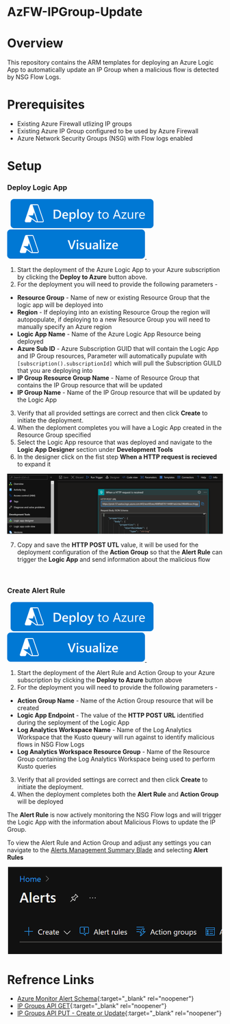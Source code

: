 # AzFW-IPGroup-Update

# Overview
This repository contains the ARM templates for deploying an Azure Logic App to automatically update an IP Group when a malicious flow is detected by NSG Flow Logs.
# Prerequisites 
* Existing Azure Firewall utlizing IP groups
* Existing Azure IP Group configured to be used by Azure Firewall
* Azure Network Security Groups (NSG) with Flow logs enabled

# Setup


### Deploy Logic App
&nbsp;
<a href="https://portal.azure.com/#create/Microsoft.Template/uri/https%3A%2F%2Fraw.githubusercontent.com%2Fcocallaw%2FAzFW-IPGroup-Update%2Fmain%2FTemplates%2FLogic_App%2Fazuredeploy.json" target="_blank">
    <img src="https://raw.githubusercontent.com/Azure/azure-quickstart-templates/master/1-CONTRIBUTION-GUIDE/images/deploytoazure.svg?sanitize=true"/> 
</a>
<a href="http://armviz.io/#/?load=https%3A%2F%2Fraw.githubusercontent.com%2Fcocallaw%2FAzFW-IPGroup-Update%2Fmain%2FTemplates%2FLogic_App%2Fazuredeploy.json" target="_blank">
    <img src="https://raw.githubusercontent.com/Azure/azure-quickstart-templates/master/1-CONTRIBUTION-GUIDE/images/visualizebutton.svg?sanitize=true"/>
</a>
&nbsp;

1. Start the deployment of the Azure Logic App to your Azure subscription by clicking the __Deploy to Azure__ button above. 
1. For the deployment you will need to provide the following parameters -


* __Resource Group__ - Name of new or existing Resource Group that the logic app will be deployed into
* __Region__ - If deploying into an existing Resource Group the region will autopopulate, if deploying to a new Resource Group you will need to manually specify an Azure region
* __Logic App Name__ - Name of the Azure Logic App Resource being deployed
* __Azure Sub ID__ - Azure Subscription GUID that will contain the Logic App and IP Group resources, Parameter will automatically pupulate with `[subscription().subscriptionId]` which will pull the Subscription GUILD that you are deploying into 
* __IP Group Resource Group Name__ - Name of Resource Group that contains the IP Group resource that will be updated
* __IP Group Name__ - Name of the IP Group resource that will be updated by the Logic App 


3. Verify that all provided settings are correct and then click __Create__ to initiate the deployment.
1. When the deploment completes you will have a Logic App created in the Resource Group specified 
1. Select the Logic App resource that was deployed and navigate to the __Logic App Designer__ section under __Development Tools__
1. In the designer click on the fist step __When a HTTP request is recieved__ to expand it 
<p align="center">
  <img width="750" src="https://github.com/cocallaw/AzFW-IPGroup-Update/raw/main/Images/LAHTTPPostURL.png" alt="Logic App HTTP Post URL">
</p>

7. Copy and save the __HTTP POST UTL__ value, it will be used for the deployment configuration of the __Action Group__ so that the __Alert Rule__ can trigger the __Logic App__ and send information about the malicious flow 

&nbsp;
### Create Alert Rule
&nbsp;
<a href="https://portal.azure.com/#create/Microsoft.Template/uri/https%3A%2F%2Fraw.githubusercontent.com%2Fcocallaw%2FAzFW-IPGroup-Update%2Fmain%2FTemplates%2FAlert_Rule%2Fazuredeploy.json" target="_blank">
    <img src="https://raw.githubusercontent.com/Azure/azure-quickstart-templates/master/1-CONTRIBUTION-GUIDE/images/deploytoazure.svg?sanitize=true"/> 
</a>
<a href="http://armviz.io/#/?load=https%3A%2F%2Fraw.githubusercontent.com%2Fcocallaw%2FAzFW-IPGroup-Update%2Fmain%2FTemplates%2FAlert_Rule%2Fazuredeploy.json" target="_blank">
    <img src="https://raw.githubusercontent.com/Azure/azure-quickstart-templates/master/1-CONTRIBUTION-GUIDE/images/visualizebutton.svg?sanitize=true"/>
</a>
&nbsp;

1. Start the deployment of the Alert Rule and Action Group to your Azure subscription by clicking the __Deploy to Azure__ button above
1. For the deployment you will need to provide the following parameters -


* __Action Group Name__ - Name of the Action Group resource that will be created 
* __Logic App Endpoint__ - The value of the __HTTP POST URL__ identified during the seployment of the Logic App
* __Log Analytics Workspace Name__ - Name of the Log Analytics Workspace that the Kusto queury will run against to identify malicious flows in NSG Flow Logs
* __Log Analytics Workspace Resource Group__ - Name of the Resource Group containing the Log Analytics Workspace being used to perform Kusto queries


3. Verify that all provided settings are correct and then click __Create__ to initiate the deployment.
1. When the deployment completes both the __Alert Rule__ and __Action Group__ will be deployed

The __Alert Rule__ is now actively monitoring the NSG Flow logs and will trigger the Logic App with the information about Malicious Flows to update the IP Group. 

To view the Alert Rule and Action Group and adjust any settings you can navigate to the [Alerts Management Summary Blade](https://ms.portal.azure.com/#blade/Microsoft_Azure_Monitoring/AlertsManagementSummaryBlade) and selecting __Alert Rules__

<p align="center">
  <img width="500" src="https://github.com/cocallaw/AzFW-IPGroup-Update/raw/main/Images/AlertRules.png" alt="Alert Rule Button in the Azure Portal">
</p>

# Refrence Links
* [Azure Monitor Alert Schema](https://docs.microsoft.com/en-us/azure/azure-monitor/alerts/alerts-common-schema-definitions){:target="_blank" rel="noopener"}
* [IP Groups API GET](https://docs.microsoft.com/en-us/rest/api/virtualnetwork/ip-groups/get){:target="_blank" rel="noopener"}
* [IP Groups API PUT - Create or Update](https://docs.microsoft.com/en-us/rest/api/virtualnetwork/ip-groups/create-or-update){:target="_blank" rel="noopener"}